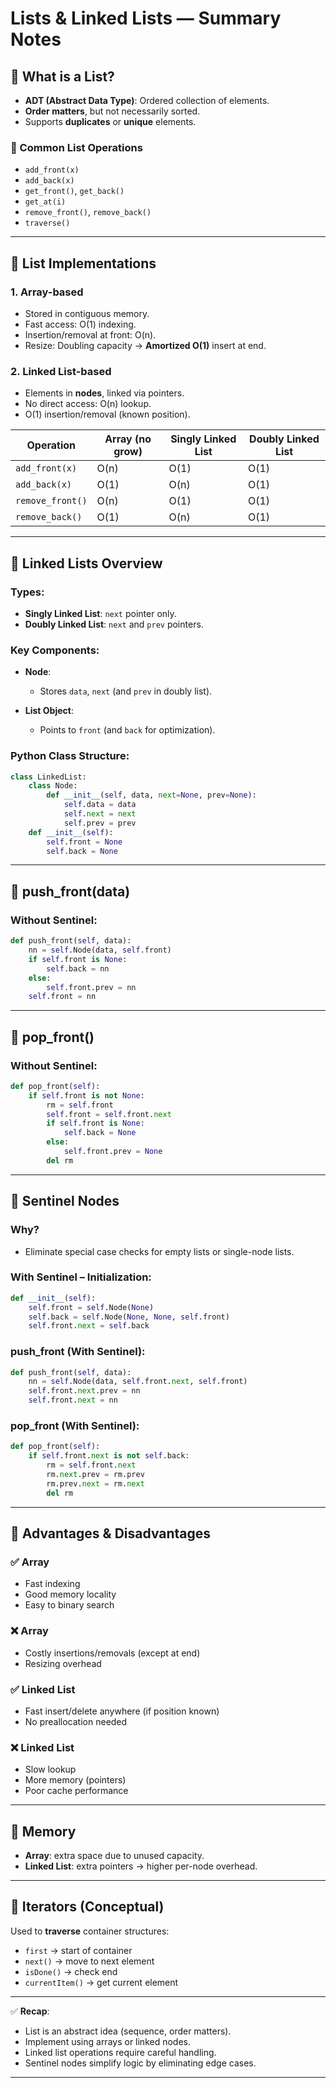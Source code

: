 # Lists & Linked Lists — Summary Notes

## 🔹 What is a List?

* **ADT (Abstract Data Type)**: Ordered collection of elements.
* **Order matters**, but not necessarily sorted.
* Supports **duplicates** or **unique** elements.

### 📌 Common List Operations

* `add_front(x)`
* `add_back(x)`
* `get_front()`, `get_back()`
* `get_at(i)`
* `remove_front()`, `remove_back()`
* `traverse()`

---

## 🔹 List Implementations

### 1. **Array-based**

* Stored in contiguous memory.
* Fast access: O(1) indexing.
* Insertion/removal at front: O(n).
* Resize: Doubling capacity → **Amortized O(1)** insert at end.

### 2. **Linked List-based**

* Elements in **nodes**, linked via pointers.
* No direct access: O(n) lookup.
* O(1) insertion/removal (known position).

| Operation        | Array (no grow) | Singly Linked List | Doubly Linked List |
| ---------------- | --------------- | ------------------ | ------------------ |
| `add_front(x)`   | O(n)            | O(1)               | O(1)               |
| `add_back(x)`    | O(1)            | O(n)               | O(1)               |
| `remove_front()` | O(n)            | O(1)               | O(1)               |
| `remove_back()`  | O(1)            | O(n)               | O(1)               |

---

## 🔹 Linked Lists Overview

### Types:

* **Singly Linked List**: `next` pointer only.
* **Doubly Linked List**: `next` and `prev` pointers.

### Key Components:

* **Node**:

  * Stores `data`, `next` (and `prev` in doubly list).
* **List Object**:

  * Points to `front` (and `back` for optimization).

### Python Class Structure:

```python
class LinkedList:
    class Node:
        def __init__(self, data, next=None, prev=None):
            self.data = data
            self.next = next
            self.prev = prev
    def __init__(self):
        self.front = None
        self.back = None
```

---

## 🔹 push\_front(data)

### Without Sentinel:

```python
def push_front(self, data):
    nn = self.Node(data, self.front)
    if self.front is None:
        self.back = nn
    else:
        self.front.prev = nn
    self.front = nn
```

---

## 🔹 pop\_front()

### Without Sentinel:

```python
def pop_front(self):
    if self.front is not None:
        rm = self.front
        self.front = self.front.next
        if self.front is None:
            self.back = None
        else:
            self.front.prev = None
        del rm
```

---

## 🔹 Sentinel Nodes

### Why?

* Eliminate special case checks for empty lists or single-node lists.

### With Sentinel – Initialization:

```python
def __init__(self):
    self.front = self.Node(None)
    self.back = self.Node(None, None, self.front)
    self.front.next = self.back
```

### push\_front (With Sentinel):

```python
def push_front(self, data):
    nn = self.Node(data, self.front.next, self.front)
    self.front.next.prev = nn
    self.front.next = nn
```

### pop\_front (With Sentinel):

```python
def pop_front(self):
    if self.front.next is not self.back:
        rm = self.front.next
        rm.next.prev = rm.prev
        rm.prev.next = rm.next
        del rm
```

---

## 🔹 Advantages & Disadvantages

### ✅ Array

* Fast indexing
* Good memory locality
* Easy to binary search

### ❌ Array

* Costly insertions/removals (except at end)
* Resizing overhead

### ✅ Linked List

* Fast insert/delete anywhere (if position known)
* No preallocation needed

### ❌ Linked List

* Slow lookup
* More memory (pointers)
* Poor cache performance

---

## 🔹 Memory

* **Array**: extra space due to unused capacity.
* **Linked List**: extra pointers → higher per-node overhead.

---

## 🔹 Iterators (Conceptual)

Used to **traverse** container structures:

* `first` → start of container
* `next()` → move to next element
* `isDone()` → check end
* `currentItem()` → get current element

---

✅ **Recap**:

* List is an abstract idea (sequence, order matters).
* Implement using arrays or linked nodes.
* Linked list operations require careful handling.
* Sentinel nodes simplify logic by eliminating edge cases.

---
